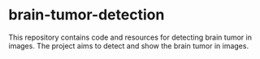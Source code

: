 # brain-tumor-detection
This repository contains code and resources for detecting brain tumor in images. The project aims to detect and show the brain tumor in images.